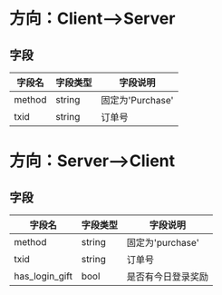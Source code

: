# 方向：Client-->Server
## 字段
| 字段名 | 字段类型 | 字段说明 |
|-------|-------|-------|
| method  | string  | 固定为'Purchase'  |
| txid  | string  | 订单号  |

# 方向：Server-->Client
## 字段
| 字段名 | 字段类型 | 字段说明 |
|-------|-------|-------|
| method  | string  | 固定为'purchase'  |
| txid  | string  | 订单号  |
| has_login_gift  | bool  | 是否有今日登录奖励  |